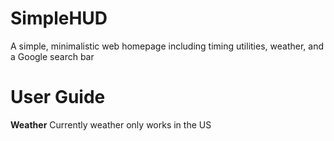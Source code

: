 # SimpleHUD
A simple, minimalistic web homepage including timing utilities, weather, and a Google search bar

# User Guide
**Weather**
Currently weather only works in the US
